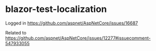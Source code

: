 # blazor-test-localization

Logged in https://github.com/aspnet/AspNetCore/issues/16687

Related to https://github.com/aspnet/AspNetCore/issues/12277#issuecomment-547933055
